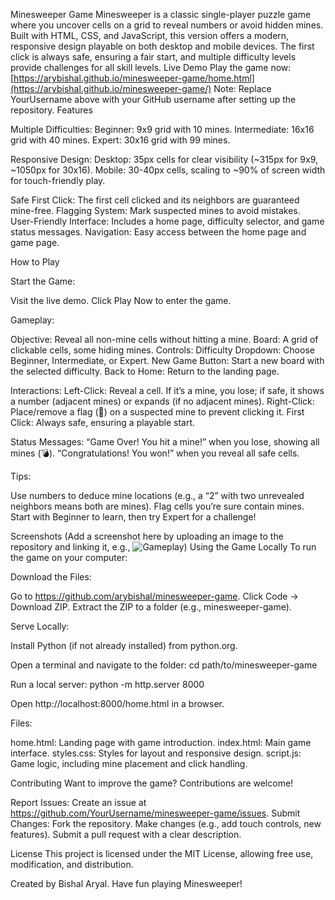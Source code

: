Minesweeper Game
Minesweeper is a classic single-player puzzle game where you uncover cells on a grid to reveal numbers or avoid hidden mines. Built with HTML, CSS, and JavaScript, this version offers a modern, responsive design playable on both desktop and mobile devices. The first click is always safe, ensuring a fair start, and multiple difficulty levels provide challenges for all skill levels.
Live Demo
Play the game now: [https://arybishal.github.io/minesweeper-game/home.html](https://arybishal.github.io/minesweeper-game/)
Note: Replace YourUsername above with your GitHub username after setting up the repository.
Features

Multiple Difficulties:
Beginner: 9x9 grid with 10 mines.
Intermediate: 16x16 grid with 40 mines.
Expert: 30x16 grid with 99 mines.


Responsive Design:
Desktop: 35px cells for clear visibility (~315px for 9x9, ~1050px for 30x16).
Mobile: 30-40px cells, scaling to ~90% of screen width for touch-friendly play.


Safe First Click: The first cell clicked and its neighbors are guaranteed mine-free.
Flagging System: Mark suspected mines to avoid mistakes.
User-Friendly Interface: Includes a home page, difficulty selector, and game status messages.
Navigation: Easy access between the home page and game page.

How to Play

Start the Game:

Visit the live demo.
Click Play Now to enter the game.


Gameplay:

Objective: Reveal all non-mine cells without hitting a mine.
Board: A grid of clickable cells, some hiding mines.
Controls:
Difficulty Dropdown: Choose Beginner, Intermediate, or Expert.
New Game Button: Start a new board with the selected difficulty.
Back to Home: Return to the landing page.


Interactions:
Left-Click: Reveal a cell. If it’s a mine, you lose; if safe, it shows a number (adjacent mines) or expands (if no adjacent mines).
Right-Click: Place/remove a flag (🚩) on a suspected mine to prevent clicking it.
First Click: Always safe, ensuring a playable start.


Status Messages:
“Game Over! You hit a mine!” when you lose, showing all mines (💣).
“Congratulations! You won!” when you reveal all safe cells.




Tips:

Use numbers to deduce mine locations (e.g., a “2” with two unrevealed neighbors means both are mines).
Flag cells you’re sure contain mines.
Start with Beginner to learn, then try Expert for a challenge!



Screenshots
(Add a screenshot here by uploading an image to the repository and linking it, e.g., ![Gameplay](screenshot.png))
Using the Game Locally
To run the game on your computer:

Download the Files:

Go to https://github.com/arybishal/minesweeper-game.
Click Code → Download ZIP.
Extract the ZIP to a folder (e.g., minesweeper-game).


Serve Locally:

Install Python (if not already installed) from python.org.

Open a terminal and navigate to the folder:
cd path/to/minesweeper-game


Run a local server:
python -m http.server 8000


Open http://localhost:8000/home.html in a browser.



Files:

home.html: Landing page with game introduction.
index.html: Main game interface.
styles.css: Styles for layout and responsive design.
script.js: Game logic, including mine placement and click handling.



Contributing
Want to improve the game? Contributions are welcome!

Report Issues: Create an issue at https://github.com/YourUsername/minesweeper-game/issues.
Submit Changes:
Fork the repository.
Make changes (e.g., add touch controls, new features).
Submit a pull request with a clear description.



License
This project is licensed under the MIT License, allowing free use, modification, and distribution.

Created by Bishal Aryal. Have fun playing Minesweeper!
